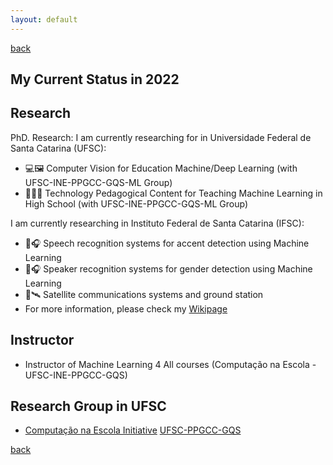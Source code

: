 ```yaml
---
layout: default
---
```

[back](./)

## My Current Status in 2022

## Research

PhD. Research: I am currently researching for in Universidade Federal de Santa Catarina (UFSC):

* 💻🖼️	Computer Vision for Education Machine/Deep Learning (with UFSC-INE-PPGCC-GQS-ML Group)
* 🤖👨‍🏫	Technology Pedagogical Content for Teaching Machine Learning in High School (with UFSC-INE-PPGCC-GQS-ML Group)

I am currently researching in Instituto Federal de Santa Catarina (IFSC):

* 🎤🎧 Speech recognition systems for accent detection using Machine Learning
* 🎤🎧 Speaker recognition systems for gender detection using Machine Learning
* 📡🛰️	Satellite communications systems and ground station
* For more information, please check my [Wikipage](https://wiki.sj.ifsc.edu.br/index.php/Ramon_Mayor_Martins)

## Instructor

* Instructor of Machine Learning 4 All courses (Computação na Escola - UFSC-INE-PPGCC-GQS)

## Research Group in UFSC

* [Computação na Escola Initiative](https://computacaonaescola.ufsc.br/) [UFSC-PPGCC-GQS](http://www.gqs.ufsc.br/)

[back](./)

<!---
## Teaching

* Professor of Basic, Technical and Technological Education, in the area of Telecommunications, at the [Instituto Federal de Santa Catarina, Campus São José](www.ifsc.edu.br)
* Professor of Telecommunications Engineering and Technical in Telecommunications courses
* Disciplines taught
  - Antenas e Propagação (Telecom Engineering)
  - Economia para Engenharia (Telecom Engineering)
  - Administração para Engenharia (Telecom Engineering)
  - Comunicações sem Fio (Technical Telecom)
  - Instalaçao de Equipementos de Redes (Technical Telecom)

## Designations in Institute

* Titular Member of the Collegiate of the Telecommunications Engineering Course
* Member of the Electoral Commission of the process of choosing members of the Research and Extension Education Collegiate - mandate 2021-2 to 2023-1
* Member of the Commission for the Restructuring of Pedagogical Projects for Integrated Courses in Telecommunications and Refrigeration and Air Conditioning at the São José Campus 04/2021 - 12/2021
* Member of the Study Commission for the New Technician Profile to be applied in the restructuring of the PPCs of the Integrated Technical Telecommunications Courses - 04/2021 to 12/2021
-->

